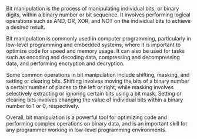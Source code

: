 Bit manipulation is the process of manipulating individual bits, or binary digits, within a binary number or bit sequence. It involves performing logical operations such as AND, OR, XOR, and NOT on the individual bits to achieve a desired result.

Bit manipulation is commonly used in computer programming, particularly in low-level programming and embedded systems, where it is important to optimize code for speed and memory usage. It can also be used for tasks such as encoding and decoding data, compressing and decompressing data, and performing encryption and decryption.

Some common operations in bit manipulation include shifting, masking, and setting or clearing bits. Shifting involves moving the bits of a binary number a certain number of places to the left or right, while masking involves selectively extracting or ignoring certain bits using a bit mask. Setting or clearing bits involves changing the value of individual bits within a binary number to 1 or 0, respectively.

Overall, bit manipulation is a powerful tool for optimizing code and performing complex operations on binary data, and is an important skill for any programmer working in low-level programming environments.
